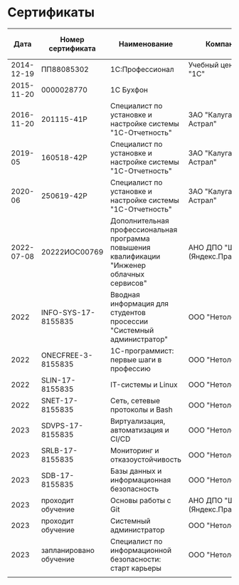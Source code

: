 # Сертификаты
|Дата|Номер сертификата|Наименование|Компания|Ссылка для скачивания|
|---|---|---|---|---|
|2014-12-19|ПП88085302|1С:Профессионал|Учебный центр ООО "1С"|[сертифкат в *.pdf](<https://github.com/LipinRoman/certificates/blob/master/2014/1С Профессионал.pdf>)|
|2015-11-20|0000028770|1С Бухфон||[сертифкат в *.pdf](<https://github.com/LipinRoman/certificates/blob/master/2015/1С-Бухфон.pdf>)|
|2016-11-20|201115-41Р|Специалист по установке и настройке системы "1С-Отчетность"|ЗАО "Калуга Астрал"|[сертифкат в *.pdf](<https://github.com/LipinRoman/certificates/blob/master/2016/Специалист по установке и настройке системы 1С-Отчетность 2016.pdf>)|
|2019-05|160518-42Р|Специалист по установке и настройке системы "1С-Отчетность"|ЗАО "Калуга Астрал"|[сертифкат в *.pdf](<https://github.com/LipinRoman/certificates/blob/master/2019/Специалист по установке и настройке системы 1С-Отчетность 2019.pdf>)|
|2020-06|250619-42Р|Специалист по установке и настройке системы "1С-Отчетность"|ЗАО "Калуга Астрал"|[сертифкат в *.pdf](<https://github.com/LipinRoman/certificates/blob/master/2020/Специалист по установке и настройке системы 1С-Отчетность 2020.pdf>)|
|2022-07-08|20222ИОС00769|Дополнительная профессиональная программа повышения квалификации "Инженер облачных сервисов"|АНО ДПО "ШАД" (Яндекс.Практикум)|[сертифкат в *.pdf](<https://github.com/LipinRoman/certificates/blob/master/2022/Инженер облачных сервисов.pdf>)|
|2022|INFO-SYS-17-8155835|Вводная информация для студентов просессии "Системный администратор"|ООО "Нетология"|[сертифкат в *.jpg](<https://github.com/LipinRoman/certificates/blob/master/2022/Вводная информация для студентов просессии "Системный администратор".jpg>)|
|2022|ONECFREE-3-8155835|1С-программист: первые шаги в профессию|ООО "Нетология"|[сертифкат в *.pdf](<https://github.com/LipinRoman/certificates/blob/master/2022/1С-программист первые шаги в профессию.pdf>)|
|2022|SLIN-17-8155835|IT-системы и Linux|ООО "Нетология"|[сертифкат в *.pdf](<https://github.com/LipinRoman/certificates/blob/master/2022/IT-системы и Linux.pdf>)|
|2022|SNET-17-8155835|Сеть, сетевые протоколы и Bash|ООО "Нетология"|[сертифкат в *.pdf](<https://github.com/LipinRoman/certificates/blob/master/2022/Сеть, сетевые протоколы и Bash.pdf>)|
|2023|SDVPS-17-8155835|Виртуализация, автоматизация и CI/CD|ООО "Нетология"|[сертифкат в *.pdf](<https://github.com/LipinRoman/certificates/blob/master/2023/Виртуализация, автоматизация и CI CD.pdf>)|
|2023|SRLB-17-8155835|Мониторинг и отказоустойчивость|ООО "Нетология"|[сертифкат в *.pdf](<https://github.com/LipinRoman/certificates/blob/master/2023/Мониторинг и отказоустойчивость.pdf>)|
|2023|SDB-17-8155835|Базы данных и информационная безопасность|ООО "Нетология"|[сертифкат в *.pdf](<https://github.com/LipinRoman/certificates/blob/master/2023/Базы данных и информационная безопасность.pdf>)|
|2023|проходит обучение|Основы работы с Git|АНО ДПО "ШАД" (Яндекс.Практикум)||
|2023|проходит обучение|Системный администратор|ООО "Нетология"||
|2023|запланировано обучение|Специалист по информационной безопасности: старт карьеры|ООО "Нетология"||
||||||
